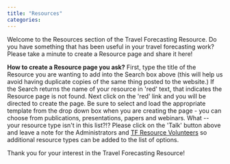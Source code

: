 ```yaml
---
title: "Resources"
categories:
---
```


Welcome to the Resources section of the Travel Forecasting Resource. Do you have something that has been useful in your travel forecasting work? Please take a minute to create a Resource page and share it here!

**How to create a Resource page you ask?** First, type the title of the Resource you are wanting to add into the Search box above (this will help us avoid having duplicate copies of the same thing posted to the website.) If the Search returns the name of your resource in 'red' text, that indicates the Resource page is not found. Next click on the 'red' link and you will be directed to create the page. Be sure to select and load the appropriate template from the drop down box when you are creating the page - you can choose from publications, presentations, papers and webinars. What -- your resource type isn't in this list?!? Please click on the 'Talk' button above and leave a note for the Administrators and [TF Resource Volunteers](TF_Resource_Volunteers) so additional resource types can be added to the list of options.

Thank you for your interest in the Travel Forecasting Resource!

